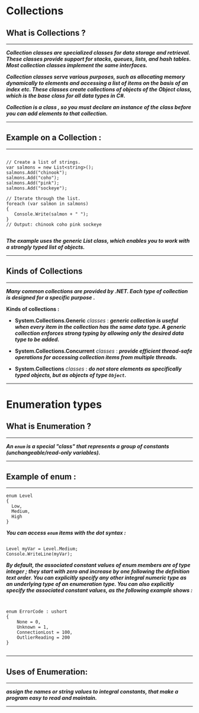 # Collections

## What is Collections ?

---

***Collection classes are specialized classes for data storage and retrieval. These classes provide support for stacks, queues, lists, and hash tables. Most collection classes implement the same interfaces.***

***Collection classes serve various purposes, such as allocating memory dynamically to elements and accessing a list of items on the basis of an index etc. These classes create collections of objects of the Object class, which is the base class for all data types in C#.***


 ***Collection is a class , so you must declare an instance of the class before you can add elements to that collection.***

 ---

## Example on a Collection :

 ---

 ```

// Create a list of strings.
var salmons = new List<string>();
salmons.Add("chinook");
salmons.Add("coho");
salmons.Add("pink");
salmons.Add("sockeye");

// Iterate through the list.
foreach (var salmon in salmons)
{
    Console.Write(salmon + " ");
}
// Output: chinook coho pink sockeye


 ```


***The example uses the generic List<T> class, which enables you to work with a strongly typed list of objects.***


 ---

## Kinds of Collections

 ---


***Many common collections are provided by .NET. Each type of collection is designed for a specific purpose .***


**Kinds of collections :**


- **System.Collections.Generic** *classes* : ***generic collection is useful when every item in the collection has the same data type. A generic collection enforces strong typing by allowing only the desired data type to be added.***


- **System.Collections.Concurrent** *classes* : ***provide efficient thread-safe operations for accessing collection items from multiple threads.***


- **System.Collections** *classes* : ***do not store elements as specifically typed objects, but as objects of type ```Object```.***

---


# Enumeration types

## What is Enumeration ?

---

***An ```enum``` is a special "class" that represents a group of constants (unchangeable/read-only variables).***

---

## Example of enum :

---

```
enum Level 
{
  Low,
  Medium,
  High
}

```


***You can access ```enum``` items with the **dot** syntax :***


```

Level myVar = Level.Medium;
Console.WriteLine(myVar);

```


***By default, the associated constant values of enum members are of type integer ; they start with zero and increase by one following the definition text order. You can explicitly specify any other integral numeric type as an underlying type of an enumeration type. You can also explicitly specify the associated constant values, as the following example shows :***


```


enum ErrorCode : ushort
{
    None = 0,
    Unknown = 1,
    ConnectionLost = 100,
    OutlierReading = 200
}


```

---

## Uses of Enumeration:

---

***assign the names or string values to integral constants, that make a program easy to read and maintain.***

---
